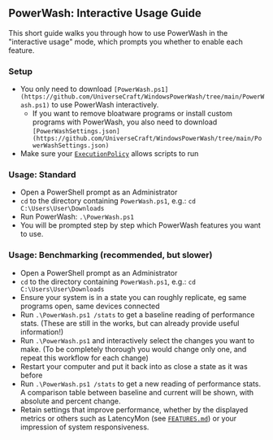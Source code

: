 ## PowerWash: Interactive Usage Guide
This short guide walks you through how to use PowerWash in the "interactive usage" mode, which prompts you whether to enable each feature.

### Setup
- You only need to download `[PowerWash.ps1](https://github.com/UniverseCraft/WindowsPowerWash/tree/main/PowerWash.ps1)` to use PowerWash interactively.
  - If you want to remove bloatware programs or install custom programs with PowerWash, you also need to download `[PowerWashSettings.json](https://github.com/UniverseCraft/WindowsPowerWash/tree/main/PowerWashSettings.json)`
- Make sure your [`ExecutionPolicy`](https://learn.microsoft.com/en-us/powershell/module/microsoft.powershell.security/set-executionpolicy?view=powershell-7.3) allows scripts to run

### Usage: Standard
- Open a PowerShell prompt as an Administrator
- `cd` to the directory containing `PowerWash.ps1`, e.g.: `cd C:\Users\User\Downloads`
- Run PowerWash: `.\PowerWash.ps1`
- You will be prompted step by step which PowerWash features you want to use.

### Usage: Benchmarking (recommended, but slower)
- Open a PowerShell prompt as an Administrator
- `cd` to the directory containing `PowerWash.ps1`, e.g.: `cd C:\Users\User\Downloads`
- Ensure your system is in a state you can roughly replicate, eg same programs open, same devices connected
- Run `.\PowerWash.ps1 /stats` to get a baseline reading of performance stats. (These are still in the works, but can already provide useful information!)
- Run `.\PowerWash.ps1` and interactively select the changes you want to make. (To be completely thorough you would change only one, and repeat this workflow for each change)
- Restart your computer and put it back into as close a state as it was before
- Run `.\PowerWash.ps1 /stats` to get a new reading of performance stats. A comparison table between baseline and current will be shown, with absolute and percent change.
- Retain settings that improve performance, whether by the displayed metrics or others such as LatencyMon (see [`FEATURES.md`](https://github.com/UniverseCraft/WindowsPowerWash/tree/main/FEATURES.md)) or your impression of system responsiveness.
